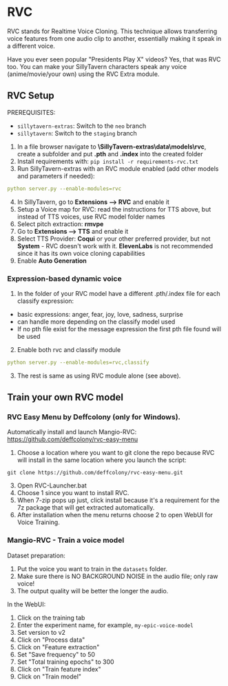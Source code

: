 # RVC

RVC stands for Realtime Voice Cloning. This technique allows transferring voice features from one audio clip to another, essentially making it speak in a different voice.

Have you ever seen popular "Presidents Play X" videos? Yes, that was RVC too. You can make your SillyTavern characters speak any voice (anime/movie/your own) using the RVC Extra module.

## RVC Setup

PREREQUISITES:

- `sillytavern-extras`: Switch to the `neo` branch
- `sillytavern`: Switch to the `staging` branch

1. In a file browser navigate to **\SillyTavern-extras\data\models\rvc**, create a subfolder and put **.pth** and **.index** into the created folder
2. Install requirements with: `pip install -r requirements-rvc.txt`
3. Run SillyTavern-extras with an RVC module enabled (add other models and parameters if needed):
```yaml
python server.py --enable-modules=rvc
```
4. In SillyTavern, go to **Extensions --> RVC** and enable it
5. Setup a Voice map for RVC: read the instructions for TTS above, but instead of TTS voices, use RVC model folder names
6. Select pitch extraction: **rmvpe**
7. Go to **Extensions --> TTS** and enable it
8. Select TTS Provider: **Coqui** or your other preferred provider, but not **System** - RVC doesn't work with it. **ElevenLabs** is not recommended since it has its own voice cloning capabilities
9. Enable **Auto Generation**

### Expression-based dynamic voice
1. In the folder of your RVC model have a different .pth/.index file for each classify expression:
- basic expressions: anger, fear, joy, love, sadness, surprise
- can handle more depending on the classify model used
- If no pth file exist for the message expression the first pth file found will be used
2. Enable both rvc and classify module
```yaml
python server.py --enable-modules=rvc,classify
```
3. The rest is same as using RVC module alone (see above).

## Train your own RVC model

### RVC Easy Menu by Deffcolony (only for Windows).

Automatically install and launch Mangio-RVC: https://github.com/deffcolony/rvc-easy-menu

1. Choose a location where you want to git clone the repo because RVC will install in the same location where you launch the script:
```
git clone https://github.com/deffcolony/rvc-easy-menu.git
```
3. Open RVC-Launcher.bat
4. Choose 1 since you want to install RVC.
5. When 7-zip pops up just, click install because it's a requirement for the 7z package that will get extracted automatically.
6. After installation when the menu returns choose 2 to open WebUI for Voice Training.

### Mangio-RVC - Train a voice model

Dataset preparation:

1. Put the voice you want to train in the `datasets` folder.
2. Make sure there is NO BACKGROUND NOISE in the audio file; only raw voice!
3. The output quality will be better the longer the audio.

In the WebUI:

1. Click on the training tab
2. Enter the experiment name, for example, `my-epic-voice-model`
3. Set version to v2
4. Click on "Process data"
5. Click on "Feature extraction"
6. Set "Save frequency" to 50
7. Set "Total training epochs" to 300
8. Click on "Train feature index"
9. Click on "Train model"
